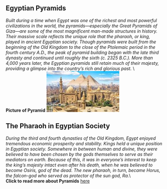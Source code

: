 ## Egyptian Pyramids
*Built during a time when Egypt was one of the richest and most powerful civilizations in the world, the pyramids—especially the Great Pyramids of Giza—are some of the most magnificent man-made structures in history. Their massive scale reflects the unique role that the pharaoh, or king, played in ancient Egyptian society. Though pyramids were built from the beginning of the Old Kingdom to the close of the Ptolemaic period in the fourth century A.D., the peak of pyramid building began with the late third dynasty and continued until roughly the sixth (c. 2325 B.C.). More than 4,000 years later, the Egyptian pyramids still retain much of their majesty, providing a glimpse into the country’s rich and glorious past.* \ \
**Picture of Pyramid** 
![Picture of Pyramid](/pyramid.jpeg)
## The Pharaoh in Egyptian Society
*During the third and fourth dynasties of the Old Kingdom, Egypt enjoyed tremendous economic prosperity and stability. Kings held a unique position in Egyptian society. Somewhere in between human and divine, they were believed to have been chosen by the gods themselves to serve as their mediators on earth. Because of this, it was in everyone’s interest to keep the king’s majesty intact even after his death, when he was believed to become Osiris, god of the dead. The new pharaoh, in turn, became Horus, the falcon-god who served as protector of the sun god, Ra.*\ \
**Click to read more about Pyramids** [here](https://www.history.com/topics/ancient-history/the-egyptian-pyramids)
